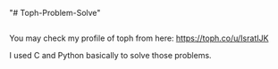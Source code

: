 "# Toph-Problem-Solve" 

##
You may check my profile of toph from here: https://toph.co/u/IsratIJK

I used C and Python basically to solve those problems.
